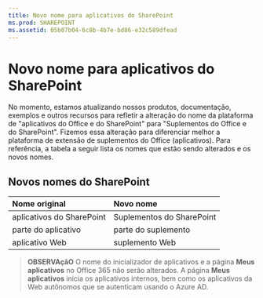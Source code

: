 ```yaml
---
title: Novo nome para aplicativos do SharePoint
ms.prod: SHAREPOINT
ms.assetid: 05b07b04-6c8b-4b7e-bd86-e32c589dfead
---
```



# Novo nome para aplicativos do SharePoint

No momento, estamos atualizando nossos produtos, documentação, exemplos e outros recursos para refletir a alteração do nome da plataforma de "aplicativos do Office e do SharePoint" para "Suplementos do Office e do SharePoint". Fizemos essa alteração para diferenciar melhor a plataforma de extensão de suplementos do Office (aplicativos). Para referência, a tabela a seguir lista os nomes que estão sendo alterados e os novos nomes.
  
    
    


## Novos nomes do SharePoint
<a name="bk_newname"> </a>



|**Nome original**|**Novo nome**|
|:-----|:-----|
|aplicativos do SharePoint  <br/> |Suplementos do SharePoint  <br/> |
|parte do aplicativo  <br/> |parte do suplemento  <br/> |
|aplicativo Web  <br/> |suplemento Web  <br/> |
   

> **OBSERVAçãO**
> O nome do inicializador de aplicativos e a página **Meus aplicativos** no Office 365 não serão alterados. A página **Meus aplicativos** inicia os aplicativos internos, bem como os aplicativos da Web autônomos que se autenticam usando o Azure AD.
  
    
    


